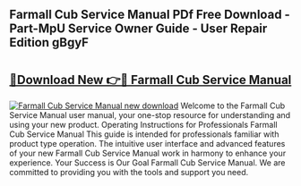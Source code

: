 ## Farmall Cub Service Manual PDf Free Download - Part-MpU Service Owner Guide - User Repair Edition gBgyF

# <h2><a href="http://bc6923.oget.top/?id=Farmall+Cub+Service+Manual">🔗Download New 👉🔴 Farmall Cub Service Manual</a></h2>

[![Farmall Cub Service Manual new download](https://i.imgur.com/5g1atiW.png)](http://bc6923.oget.top/?id=Farmall+Cub+Service+Manual)
Welcome to the Farmall Cub Service Manual user manual, your one-stop resource for understanding and using your new product. Operating Instructions for Professionals Farmall Cub Service Manual This guide is intended for professionals familiar with product type operation. The intuitive user interface and advanced features of your new Farmall Cub Service Manual work in harmony to enhance your experience. Your Success is Our Goal Farmall Cub Service Manual. We are committed to providing you with the tools and support you need.
